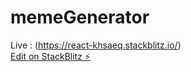 # memeGenerator
Live : (https://react-khsaeq.stackblitz.io/)<br>
[Edit on StackBlitz ⚡️](https://stackblitz.com/edit/react-khsaeq)
